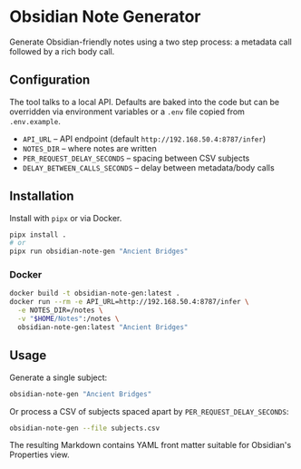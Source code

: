 # Obsidian Note Generator

Generate Obsidian-friendly notes using a two step process: a metadata call followed by a rich body call.

## Configuration

The tool talks to a local API. Defaults are baked into the code but can be overridden via environment variables or a `.env` file copied from `.env.example`.

* `API_URL` – API endpoint (default `http://192.168.50.4:8787/infer`)
* `NOTES_DIR` – where notes are written
* `PER_REQUEST_DELAY_SECONDS` – spacing between CSV subjects
* `DELAY_BETWEEN_CALLS_SECONDS` – delay between metadata/body calls

## Installation

Install with `pipx` or via Docker.

```bash
pipx install .
# or
pipx run obsidian-note-gen "Ancient Bridges"
```

### Docker

```bash
docker build -t obsidian-note-gen:latest .
docker run --rm -e API_URL=http://192.168.50.4:8787/infer \
  -e NOTES_DIR=/notes \
  -v "$HOME/Notes":/notes \
  obsidian-note-gen:latest "Ancient Bridges"
```

## Usage

Generate a single subject:

```bash
obsidian-note-gen "Ancient Bridges"
```

Or process a CSV of subjects spaced apart by `PER_REQUEST_DELAY_SECONDS`:

```bash
obsidian-note-gen --file subjects.csv
```

The resulting Markdown contains YAML front matter suitable for Obsidian's Properties view.
